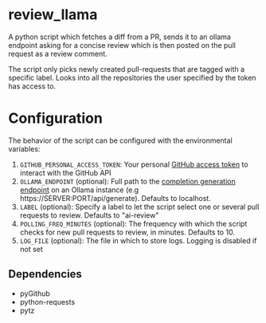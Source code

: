 # review_llama

A python script which fetches a diff from a PR, sends it to an ollama endpoint asking for a concise review which is then posted on the pull request as a review comment.

The script only picks newly created pull-requests that are tagged with a specific label. Looks into all the repositories the user specified by the token has access to.

# Configuration

The behavior of the script can be configured with the environmental variables:

1. `GITHUB_PERSONAL_ACCESS_TOKEN`: Your personal [GitHub access token](https://docs.github.com/en/authentication/keeping-your-account-and-data-secure/managing-your-personal-access-tokens) to interact with the GitHub API
2. `OLLAMA_ENDPOINT` (optional): Full path to the [completion generation endpoint](https://github.com/ollama/ollama/blob/main/docs/api.md#generate-a-completion) on an Ollama instance (e.g https://SERVER:PORT/api/generate). Defaults to localhost.
3. `LABEL` (optional): Specify a label to let the script select one or several pull requests to review. Defaults to "ai-review"
4. `POLLING_FREQ_MINUTES` (optional): The frequency with which the script checks for new pull requests to review, in minutes. Defaults to 10.
5. `LOG_FILE` (optional): The file in which to store logs. Logging is disabled if not set


## Dependencies

- pyGithub
- python-requests
- pytz